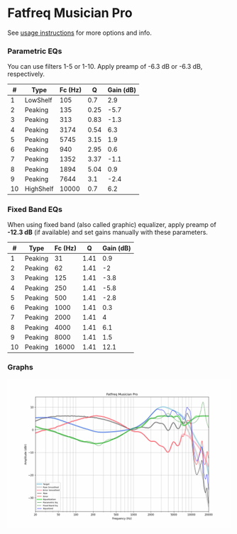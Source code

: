 # Fatfreq Musician Pro
See [usage instructions](https://github.com/jaakkopasanen/AutoEq#usage) for more options and info.

### Parametric EQs
You can use filters 1-5 or 1-10. Apply preamp of -6.3 dB or -6.3 dB, respectively.

|   # | Type      |   Fc (Hz) |    Q |   Gain (dB) |
|-----|-----------|-----------|------|-------------|
|   1 | LowShelf  |       105 | 0.7  |         2.9 |
|   2 | Peaking   |       135 | 0.25 |        -5.7 |
|   3 | Peaking   |       313 | 0.83 |        -1.3 |
|   4 | Peaking   |      3174 | 0.54 |         6.3 |
|   5 | Peaking   |      5745 | 3.15 |         1.9 |
|   6 | Peaking   |       940 | 2.95 |         0.6 |
|   7 | Peaking   |      1352 | 3.37 |        -1.1 |
|   8 | Peaking   |      1894 | 5.04 |         0.9 |
|   9 | Peaking   |      7644 | 3.1  |        -2.4 |
|  10 | HighShelf |     10000 | 0.7  |         6.2 |

### Fixed Band EQs
When using fixed band (also called graphic) equalizer, apply preamp of **-12.3 dB** (if available) and set gains manually with these parameters.

|   # | Type    |   Fc (Hz) |    Q |   Gain (dB) |
|-----|---------|-----------|------|-------------|
|   1 | Peaking |        31 | 1.41 |         0.9 |
|   2 | Peaking |        62 | 1.41 |        -2   |
|   3 | Peaking |       125 | 1.41 |        -3.8 |
|   4 | Peaking |       250 | 1.41 |        -5.8 |
|   5 | Peaking |       500 | 1.41 |        -2.8 |
|   6 | Peaking |      1000 | 1.41 |         0.3 |
|   7 | Peaking |      2000 | 1.41 |         4   |
|   8 | Peaking |      4000 | 1.41 |         6.1 |
|   9 | Peaking |      8000 | 1.41 |         1.5 |
|  10 | Peaking |     16000 | 1.41 |        12.1 |

### Graphs
![](./Fatfreq%20Musician%20Pro.png)
